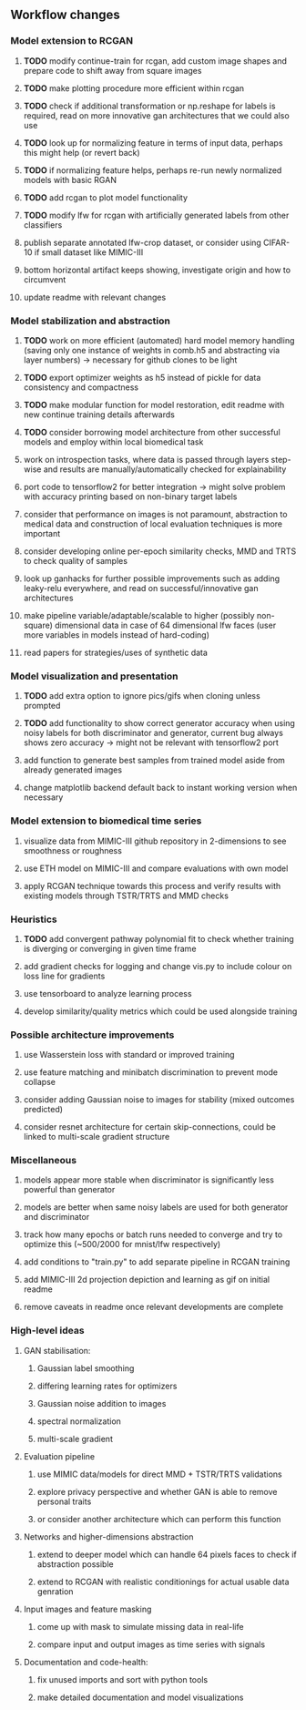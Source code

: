Workflow changes
----------------

### Model extension to RCGAN

1.  **TODO** modify continue-train for rcgan, add custom
    image shapes and prepare code to shift away from square images

2.  **TODO** make plotting procedure more efficient within
    rcgan

3.  **TODO** check if additional transformation or np.reshape
    for labels is required, read on more innovative gan architectures
    that we could also use

4.  **TODO** look up for normalizing feature in terms of
    input data, perhaps this might help (or revert back)

5.  **TODO** if normalizing feature helps, perhaps re-run
    newly normalized models with basic RGAN

6.  **TODO** add rcgan to plot model functionality

7.  **TODO** modify lfw for rcgan with artificially generated
    labels from other classifiers

8.  publish separate annotated lfw-crop dataset, or consider using
    CIFAR-10 if small dataset like MIMIC-III

9.  bottom horizontal artifact keeps showing, investigate origin and how
    to circumvent

10. update readme with relevant changes

### Model stabilization and abstraction

1.  **TODO** work on more efficient (automated) hard model
    memory handling (saving only one instance of weights in comb.h5 and
    abstracting via layer numbers) -\> necessary for github clones to be
    light

2.  **TODO** export optimizer weights as h5 instead of pickle
    for data consistency and compactness

3.  **TODO** make modular function for model restoration,
    edit readme with new continue training details afterwards

4.  **TODO** consider borrowing model architecture from other
    successful models and employ within local biomedical task

5.  work on introspection tasks, where data is passed through layers
    step-wise and results are manually/automatically checked for
    explainability

6.  port code to tensorflow2 for better integration -\> might solve
    problem with accuracy printing based on non-binary target labels

7.  consider that performance on images is not paramount, abstraction to
    medical data and construction of local evaluation techniques is more
    important

8.  consider developing online per-epoch similarity checks, MMD and TRTS
    to check quality of samples

9.  look up ganhacks for further possible improvements such as adding
    leaky-relu everywhere, and read on successful/innovative gan
    architectures

10. make pipeline variable/adaptable/scalable to higher (possibly
    non-square) dimensional data in case of 64 dimensional lfw faces
    (user more variables in models instead of hard-coding)

11. read papers for strategies/uses of synthetic data

### Model visualization and presentation

1.  **TODO** add extra option to ignore pics/gifs when
    cloning unless prompted

2.  **TODO** add functionality to show correct generator
    accuracy when using noisy labels for both discriminator and
    generator, current bug always shows zero accuracy -\> might not be
    relevant with tensorflow2 port

3.  add function to generate best samples from trained model aside from
    already generated images

4.  change matplotlib backend default back to instant working version
    when necessary

### Model extension to biomedical time series

1.  visualize data from MIMIC-III github repository in 2-dimensions to
    see smoothness or roughness

2.  use ETH model on MIMIC-III and compare evaluations with own model

3.  apply RCGAN technique towards this process and verify results with
    existing models through TSTR/TRTS and MMD checks

### Heuristics

1.  **TODO** add convergent pathway polynomial fit to check
    whether training is diverging or converging in given time frame

2.  add gradient checks for logging and change vis.py to include colour
    on loss line for gradients

3.  use tensorboard to analyze learning process

4.  develop similarity/quality metrics which could be used alongside
    training

### Possible architecture improvements

1.  use Wasserstein loss with standard or improved training

2.  use feature matching and minibatch discrimination to prevent mode
    collapse

3.  consider adding Gaussian noise to images for stability (mixed
    outcomes predicted)

4.  consider resnet architecture for certain skip-connections, could be
    linked to multi-scale gradient structure

### Miscellaneous

1.  models appear more stable when discriminator is significantly less
    powerful than generator

2.  models are better when same noisy labels are used for both generator
    and discriminator

3.  track how many epochs or batch runs needed to converge and try to
    optimize this (\~500/2000 for mnist/lfw respectively)

4.  add conditions to \"train.py\" to add separate pipeline in RCGAN
    training

5.  add MIMIC-III 2d projection depiction and learning as gif on initial
    readme

6.  remove caveats in readme once relevant developments are complete

### High-level ideas

1.  GAN stabilisation:

    1.  Gaussian label smoothing

    2.  differing learning rates for optimizers

    3.  Gaussian noise addition to images

    4.  spectral normalization

    5.  multi-scale gradient

2.  Evaluation pipeline

    1.  use MIMIC data/models for direct MMD + TSTR/TRTS validations

    2.  explore privacy perspective and whether GAN is able to remove
        personal traits

    3.  or consider another architecture which can perform this function

3.  Networks and higher-dimensions abstraction

    1.  extend to deeper model which can handle 64 pixels faces to check
        if abstraction possible

    2.  extend to RCGAN with realistic conditionings for actual usable
        data genration

4.  Input images and feature masking

    1.  come up with mask to simulate missing data in real-life

    2.  compare input and output images as time series with signals

5.  Documentation and code-health:

    1.  fix unused imports and sort with python tools

    2.  make detailed documentation and model visualizations
